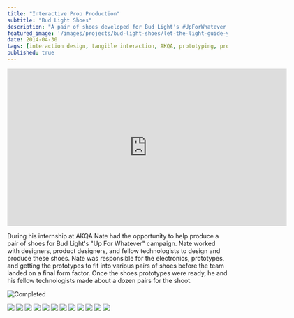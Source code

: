```yaml
---
title: "Interactive Prop Production"
subtitle: "Bud Light Shoes"
description: "A pair of shoes developed for Bud Light's #UpForWhatever campaign"
featured_image: '/images/projects/bud-light-shoes/let-the-light-guide-you.png'
date: 2014-04-30
tags: [interaction design, tangible interaction, AKQA, prototyping, production]
published: true
---
```


<iframe src="https://player.vimeo.com/video/343865737" width="640" height="360" frameborder="0" allow="autoplay; fullscreen" allowfullscreen></iframe>

During his internship at AKQA Nate had the opportunity to help produce a pair of shoes for Bud Light's "Up For Whatever" campaign.
Nate worked with designers, product designers, and fellow technologists to design and produce these shoes.
Nate was responsible for the electronics, prototypes, and getting the prototypes to fit into various pairs of shoes before the team landed on a final form factor.
Once the shoes prototypes were ready, he and his fellow technologists made about a dozen pairs for the shoot.

![Completed](/images/projects/bud-light-shoes/build-complete.jpg)


<div class="gallery" data-columns="3">
  <img src="/images/projects/bud-light-shoes/notes-1.jpg">
  <img src="/images/projects/bud-light-shoes/notes-2.jpg">
  <img src="/images/projects/bud-light-shoes/design.jpg">
  <img src="/images/projects/bud-light-shoes/design-compare-1.jpg">
  <img src="/images/projects/bud-light-shoes/design-compare-2.jpg">
  <img src="/images/projects/bud-light-shoes/laser-cut.jpg">
  <img src="/images/projects/bud-light-shoes/build-process-1.jpg">
  <img src="/images/projects/bud-light-shoes/build-process-2.jpg">
  <img src="/images/projects/bud-light-shoes/build-process-3.jpg">
  <img src="/images/projects/bud-light-shoes/first-build.jpg">
  <img src="/images/projects/bud-light-shoes/build-complete.jpg">
  <img src="/images/projects/bud-light-shoes/lights.jpg">
</div>

